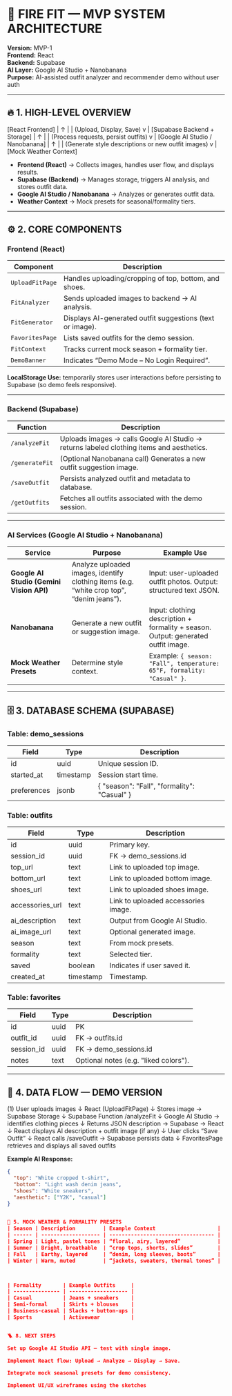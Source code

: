 # 🧩 FIRE FIT — MVP SYSTEM ARCHITECTURE

**Version:** MVP-1  
**Frontend:** React  
**Backend:** Supabase  
**AI Layer:** Google AI Studio + Nanobanana  
**Purpose:** AI-assisted outfit analyzer and recommender demo without user auth  

---

## 🔥 1. HIGH-LEVEL OVERVIEW
[React Frontend]
| ↑
| | (Upload, Display, Save)
v |
[Supabase Backend + Storage]
| ↑
| | (Process requests, persist outfits)
v |
[Google AI Studio / Nanobanana]
| ↑
| | (Generate style descriptions or new outfit images)
v |
[Mock Weather Context]




- **Frontend (React)** → Collects images, handles user flow, and displays results.
- **Supabase (Backend)** → Manages storage, triggers AI analysis, and stores outfit data.
- **Google AI Studio / Nanobanana** → Analyzes or generates outfit data.
- **Weather Context** → Mock presets for seasonal/formality tiers.

---

## ⚙️ 2. CORE COMPONENTS

### **Frontend (React)**
| Component | Description |
|------------|-------------|
| `UploadFitPage` | Handles uploading/cropping of top, bottom, and shoes. |
| `FitAnalyzer` | Sends uploaded images to backend → AI analysis. |
| `FitGenerator` | Displays AI-generated outfit suggestions (text or image). |
| `FavoritesPage` | Lists saved outfits for the demo session. |
| `FitContext` | Tracks current mock season + formality tier. |
| `DemoBanner` | Indicates “Demo Mode – No Login Required”. |

**LocalStorage Use:** temporarily stores user interactions before persisting to Supabase (so demo feels responsive).

---

### **Backend (Supabase)**
| Function | Description |
|-----------|--------------|
| `/analyzeFit` | Uploads images → calls Google AI Studio → returns labeled clothing items and aesthetics. |
| `/generateFit` | (Optional Nanobanana call) Generates a new outfit suggestion image. |
| `/saveOutfit` | Persists analyzed outfit and metadata to database. |
| `/getOutfits` | Fetches all outfits associated with the demo session. |

---

### **AI Services (Google AI Studio + Nanobanana)**

| Service | Purpose | Example Use |
|----------|----------|--------------|
| **Google AI Studio (Gemini Vision API)** | Analyze uploaded images, identify clothing items (e.g. “white crop top”, “denim jeans”). | Input: user-uploaded outfit photos. Output: structured text JSON. |
| **Nanobanana** | Generate a new outfit or suggestion image. | Input: clothing description + formality + season. Output: generated outfit image. |
| **Mock Weather Presets** | Determine style context. | Example: `{ season: "Fall", temperature: 65°F, formality: "Casual" }`. |

---

## 🗄️ 3. DATABASE SCHEMA (SUPABASE)

### **Table: demo_sessions**
| Field | Type | Description |
|--------|------|-------------|
| id | uuid | Unique session ID. |
| started_at | timestamp | Session start time. |
| preferences | jsonb | { "season": "Fall", "formality": "Casual" } |

### **Table: outfits**
| Field | Type | Description |
|--------|------|-------------|
| id | uuid | Primary key. |
| session_id | uuid | FK → demo_sessions.id |
| top_url | text | Link to uploaded top image. |
| bottom_url | text | Link to uploaded bottom image. |
| shoes_url | text | Link to uploaded shoes image. |
| accessories_url | text | Link to uploaded accessories image. | 
| ai_description | text | Output from Google AI Studio. |
| ai_image_url | text | Optional generated image. |
| season | text | From mock presets. |
| formality | text | Selected tier. |
| saved | boolean | Indicates if user saved it. |
| created_at | timestamp | Timestamp. |

### **Table: favorites**
| Field | Type | Description |
|--------|------|-------------|
| id | uuid | PK |
| outfit_id | uuid | FK → outfits.id |
| session_id | uuid | FK → demo_sessions.id |
| notes | text | Optional notes (e.g. "liked colors"). |

---

## 🔩 4. DATA FLOW — DEMO VERSION
(1) User uploads images
↓
React (UploadFitPage)
↓
Stores image → Supabase Storage
↓
Supabase Function /analyzeFit
↓
Google AI Studio → identifies clothing pieces
↓
Returns JSON description → Supabase → React
↓
React displays AI description + outfit image (if any)
↓
User clicks “Save Outfit”
↓
React calls /saveOutfit → Supabase persists data
↓
FavoritesPage retrieves and displays all saved outfits


**Example AI Response:**
```json
{
  "top": "White cropped t-shirt",
  "bottom": "Light wash denim jeans",
  "shoes": "White sneakers",
  "aesthetic": ["Y2K", "casual"]
}


🧠 5. MOCK WEATHER & FORMALITY PRESETS
| Season | Description         | Example Context                    |
| ------ | ------------------- | ---------------------------------- |
| Spring | Light, pastel tones | “floral, airy, layered”            |
| Summer | Bright, breathable  | “crop tops, shorts, slides”        |
| Fall   | Earthy, layered     | “denim, long sleeves, boots”       |
| Winter | Warm, muted         | “jackets, sweaters, thermal tones” |



| Formality       | Example Outfits     |
| --------------- | ------------------- |
| Casual          | Jeans + sneakers    |
| Semi-formal     | Skirts + blouses    |
| Business-casual | Slacks + button-ups |
| Sports          | Activewear          |


🪜 8. NEXT STEPS

Set up Google AI Studio API — test with single image.

Implement React flow: Upload → Analyze → Display → Save.

Integrate mock seasonal presets for demo consistency.

Implement UI/UX wireframes using the sketches  
